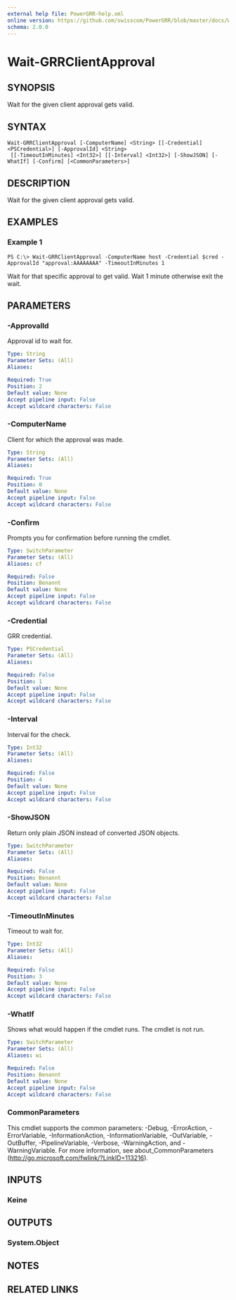 ```yaml
---
external help file: PowerGRR-help.xml
online version: https://github.com/swisscom/PowerGRR/blob/master/docs/Wait-GRRClientApproval.md
schema: 2.0.0
---
```


# Wait-GRRClientApproval

## SYNOPSIS
Wait for the given client approval gets valid.

## SYNTAX

```
Wait-GRRClientApproval [-ComputerName] <String> [[-Credential] <PSCredential>] [-ApprovalId] <String>
 [[-TimeoutInMinutes] <Int32>] [[-Interval] <Int32>] [-ShowJSON] [-WhatIf] [-Confirm] [<CommonParameters>]
```

## DESCRIPTION
Wait for the given client approval gets valid.

## EXAMPLES

### Example 1
```
PS C:\> Wait-GRRClientApproval -ComputerName host -Credential $cred -ApprovalId "approval:AAAAAAAA" -TimeoutInMinutes 1
```

Wait for that specific approval to get valid. Wait 1 minute otherwise exit the
wait.

## PARAMETERS

### -ApprovalId
Approval id to wait for.

```yaml
Type: String
Parameter Sets: (All)
Aliases: 

Required: True
Position: 2
Default value: None
Accept pipeline input: False
Accept wildcard characters: False
```

### -ComputerName
Client for which the approval was made.

```yaml
Type: String
Parameter Sets: (All)
Aliases: 

Required: True
Position: 0
Default value: None
Accept pipeline input: False
Accept wildcard characters: False
```

### -Confirm
Prompts you for confirmation before running the cmdlet.

```yaml
Type: SwitchParameter
Parameter Sets: (All)
Aliases: cf

Required: False
Position: Benannt
Default value: None
Accept pipeline input: False
Accept wildcard characters: False
```

### -Credential
GRR credential.

```yaml
Type: PSCredential
Parameter Sets: (All)
Aliases: 

Required: False
Position: 1
Default value: None
Accept pipeline input: False
Accept wildcard characters: False
```

### -Interval
Interval for the check.

```yaml
Type: Int32
Parameter Sets: (All)
Aliases: 

Required: False
Position: 4
Default value: None
Accept pipeline input: False
Accept wildcard characters: False
```

### -ShowJSON
Return only plain JSON instead of converted JSON objects.

```yaml
Type: SwitchParameter
Parameter Sets: (All)
Aliases: 

Required: False
Position: Benannt
Default value: None
Accept pipeline input: False
Accept wildcard characters: False
```

### -TimeoutInMinutes
Timeout to wait for.

```yaml
Type: Int32
Parameter Sets: (All)
Aliases: 

Required: False
Position: 3
Default value: None
Accept pipeline input: False
Accept wildcard characters: False
```

### -WhatIf
Shows what would happen if the cmdlet runs.
The cmdlet is not run.

```yaml
Type: SwitchParameter
Parameter Sets: (All)
Aliases: wi

Required: False
Position: Benannt
Default value: None
Accept pipeline input: False
Accept wildcard characters: False
```

### CommonParameters
This cmdlet supports the common parameters: -Debug, -ErrorAction, -ErrorVariable, -InformationAction, -InformationVariable, -OutVariable, -OutBuffer, -PipelineVariable, -Verbose, -WarningAction, and -WarningVariable. For more information, see about_CommonParameters (http://go.microsoft.com/fwlink/?LinkID=113216).

## INPUTS

### Keine

## OUTPUTS

### System.Object

## NOTES

## RELATED LINKS

